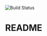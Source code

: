 ![Build Status](https://app.codeship.com/projects/49b39070-b2cb-0136-7183-7e8ab1c2872a/status?branch=master)


# README
